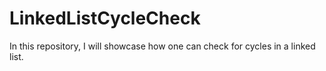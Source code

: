 # LinkedListCycleCheck
In this repository, I will showcase how one can check for cycles in a linked list.
